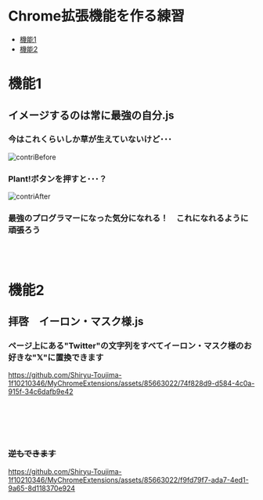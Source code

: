 # Chrome拡張機能を作る練習

- [機能1](#機能1)
- [機能2](#機能2)

# 機能1　

## イメージするのは常に最強の自分.js

### 今はこれくらいしか草が生えていないけど･･･

![contriBefore](https://github.com/Shiryu-Toujima-1f10210346/MyChromeExtensions/assets/85663022/b14550bf-f624-45e5-88d0-914216cc74e3)

### Plant!ボタンを押すと･･･？　　　　　　　　　　　　　　　　　　　　　　　　　　　　　

![contriAfter](https://github.com/Shiryu-Toujima-1f10210346/MyChromeExtensions/assets/85663022/f2f36748-4fbf-4e2a-baf0-f9d5b5c10bc1)

### 最強のプログラマーになった気分になれる！　これになれるように頑張ろう　　

<br><br>

# 機能2

## 拝啓　イーロン・マスク様.js

### ページ上にある"Twitter"の文字列をすべてイーロン・マスク様のお好きな"𝕏"に置換できます

https://github.com/Shiryu-Toujima-1f10210346/MyChromeExtensions/assets/85663022/74f828d9-d584-4c0a-915f-34c6dafb9e42

<br><br><br><br>

### ~~逆もできます~~

https://github.com/Shiryu-Toujima-1f10210346/MyChromeExtensions/assets/85663022/f9fd79f7-ada7-4ed1-9a65-8d118370e924
